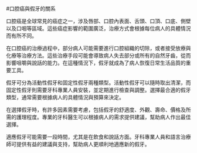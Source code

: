 #口腔癌與假牙的關系

口腔癌是全球常見的癌症之一，涉及唇部、口腔內表面、舌頭、口頂、口底、側壁以及口咽等區域。這些癌症影響的範圍廣泛，治療方式會根據每位病人的具體情況而有所不同。

在口腔癌的治療過程中，部分病人可能需要進行口腔組織的切除，或者接受放療與化療等治療方法。這些治療手段可能會導致病人失去部分或所有的自然牙齒，從而影響咀嚼與說話的能力。在這種情況下，假牙就成為了病人恢復日常生活品質的重要工具。

假牙可分為活動性假牙和固定性假牙兩種類型。活動性假牙可以隨時取出清潔，而固定性假牙則需要牙科專業人員安裝，並定期進行檢查與調整。選擇最合適的假牙類型，通常需要根據病人的具體情況與預算來決定。

在選擇假牙時，有許多因素需要考慮，包括假牙的舒適度、外觀、壽命、價格及所需的護理程度。專業的牙科醫生可以根據病人的需求提供建議，幫助病人作出最佳選擇。

適應假牙可能需要一段時間，尤其是在飲食和說話方面。牙科專業人員和語言治療師可提供有益的建議與支持，幫助病人更順利地適應新的假牙。